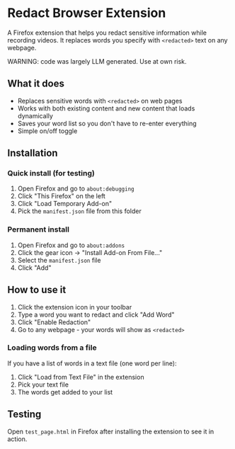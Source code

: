 # Redact Browser Extension

A Firefox extension that helps you redact sensitive information while recording videos. It replaces words you specify with `<redacted>` text on any webpage.

WARNING: code was largely LLM generated. Use at own risk.

## What it does

- Replaces sensitive words with `<redacted>` on web pages
- Works with both existing content and new content that loads dynamically
- Saves your word list so you don't have to re-enter everything
- Simple on/off toggle

## Installation

### Quick install (for testing)
1. Open Firefox and go to `about:debugging`
2. Click "This Firefox" on the left
3. Click "Load Temporary Add-on"
4. Pick the `manifest.json` file from this folder

### Permanent install
1. Open Firefox and go to `about:addons`
2. Click the gear icon → "Install Add-on From File..."
3. Select the `manifest.json` file
4. Click "Add"

## How to use it

1. Click the extension icon in your toolbar
2. Type a word you want to redact and click "Add Word"
3. Click "Enable Redaction"
4. Go to any webpage - your words will show as `<redacted>`

### Loading words from a file

If you have a list of words in a text file (one word per line):
1. Click "Load from Text File" in the extension
2. Pick your text file
3. The words get added to your list

## Testing

Open `test_page.html` in Firefox after installing the extension to see it in action.